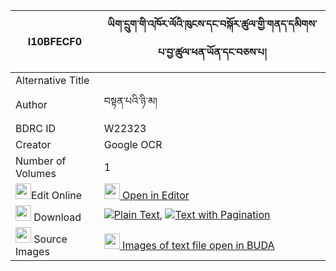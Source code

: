 |I10BFECF0|ཡིག་དྲུག་གི་འཁོར་ལོའི་ཁུངས་དང་བསྐོར་ཚུལ་གྱི་གནད་དམིགས་པ་བྱ་ཚུལ་ཕན་ཡོན་དང་བཅས་པ། 
| --- | --- 
|Alternative Title |
|Author| བསྟན་པའི་ཉི་མ།
|BDRC ID | W22323
|Creator | Google OCR
|Number of Volumes| 1
|<img width="25" src="https://img.icons8.com/color/25/000000/edit-property.png">Edit Online| [<img width="25" src="https://avatars.githubusercontent.com/u/45091458?s=200&v=4"> Open in Editor](http://editor.openpecha.org/I10BFECF0)
|<img width="25" src="https://img.icons8.com/fluent/48/000000/download-2.png"/>  Download | [![](https://img.icons8.com/color/20/000000/txt.png)Plain Text](https://github.com/Openpecha/I10BFECF0/releases/download/v1/yikdruk_gi_khorlo_i__plain_I10BFECF0.zip), [![](https://img.icons8.com/color/20/000000/txt.png)Text with Pagination](https://github.com/Openpecha/I10BFECF0/releases/download/v1/yikdruk_gi_khorlo_i__pages_I10BFECF0.zip)
|<img width="25" src="https://img.icons8.com/plasticine/100/000000/pictures-folder.png"/>  Source Images | [<img width="25" src="https://library.bdrc.io/icons/BUDA-small.svg"> Images of text file open in BUDA](https://library.bdrc.io/show/bdr:W22323)